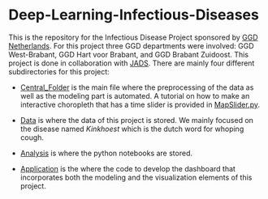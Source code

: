 # Deep-Learning-Infectious-Diseases
This is the repository for the Infectious Disease Project sponsored by [GGD Netherlands](https://nl.wikipedia.org/wiki/Gemeentelijke_gezondheidsdienst). For this project three GGD departments were involved: GGD West-Brabant, GGD Hart voor Brabant, and GGD Brabant Zuidoost. This project is done in collaboration with [JADS](https://www.jads.nl).
There are mainly four different subdirectories for this project: 

* [Central_Folder](https://github.com/eKoulier/Deep-Learning-Infectious-Diseases/tree/master/Central_Folder) is the main file where the preprocessing of the data as well as the modeling part is automated. A tutorial on how to make an interactive choropleth that has a time slider is provided in [MapSlider.py](https://github.com/eKoulier/Deep-Learning-Infectious-Diseases/blob/master/Central_Folder/MapSlider.py).

* [Data](https://github.com/eKoulier/Deep-Learning-Infectious-Diseases/tree/master/Central_Folder) is where the data of this project is stored. We mainly focused on the disease named *Kinkhoest* which is the dutch word for whoping cough.

* [Analysis](https://github.com/eKoulier/Deep-Learning-Infectious-Diseases/tree/master/Analysis) is where the python notebooks are stored.

* [Application](https://github.com/eKoulier/Deep-Learning-Infectious-Diseases/tree/master/Application) is the where the code to develop the dashboard that incorporates both the modeling and the visualization elements of this project.

